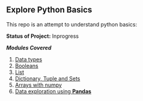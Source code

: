 ## Explore Python Basics ##

This repo is an attempt to understand python basics:

**Status of Project:** Inprogress

***Modules Covered***

1. [Data types](https://github.com/ShaliniSujith/PythonUnderstanding/blob/main/PythonBasics.ipynb)
2. [Booleans](https://github.com/ShaliniSujith/PythonUnderstanding/blob/main/PythonBooleansL2.ipynb)
3. [List](https://github.com/ShaliniSujith/PythonUnderstanding/blob/main/ListL2.ipynb)
4. [Dictionary, Tuple and Sets](https://github.com/ShaliniSujith/PythonUnderstanding/blob/main/PythonSetsDictTuplesL3.ipynb)
5. [Arrays with numpy](https://github.com/ShaliniSujith/PythonUnderstanding/blob/main/NumpyAndArrays.ipynb)
6. [Data exploration using **Pandas**](https://github.com/ShaliniSujith/PythonUnderstanding/blob/main/PandasDataFrameDataSeries.ipynb)


